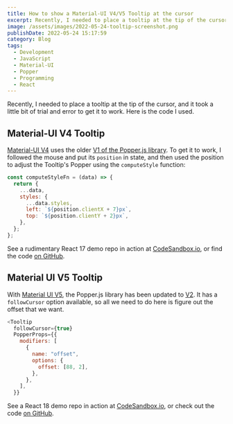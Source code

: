 ```yaml
---
title: How to show a Material-UI V4/V5 Tooltip at the cursor
excerpt: Recently, I needed to place a tooltip at the tip of the cursor
image: /assets/images/2022-05-24-tooltip-screenshot.png
publishDate: 2022-05-24 15:17:59
category: Blog
tags:
  - Development
  - JavaScript
  - Material-UI
  - Popper
  - Programming
  - React
---
```


Recently, I needed to place a tooltip at the tip of the cursor, and it took a little bit of trial and error to get it to work. Here is the code I used.

## Material-UI V4 Tooltip

[Material-UI V4](https://v4.mui.com) uses the older [V1 of the Popper.js library](https://popper.js.org/docs/v1/). To get it to work, I followed the mouse and put its `position` in state, and then used the position to adjust the Tooltip's Popper using the `computeStyle` function:

```javascript
const computeStyleFn = (data) => {
  return {
    ...data,
    styles: {
      ...data.styles,
      left: `${position.clientX + 7}px`,
      top: `${position.clientY + 2}px`,
    },
  };
};
```

See a rudimentary React 17 demo repo in action at [CodeSandbox.io](https://codesandbox.io/s/github/kevinashworth/mui-v4-tooltip-demo?file=/src/Demo.js), or find the code [on GitHub](https://github.com/kevinashworth/mui-v4-tooltip-demo).

## Material UI V5 Tooltip

With [Material UI V5](https://mui.com/), the Popper.js library has been updated to [V2](https://popper.js.org/docs/v2/). It has a `followCursor` option available, so all we need to do here is figure out the offset that we want.

```javascript
<Tooltip
  followCursor={true}
  PopperProps={{
    modifiers: [
      {
        name: "offset",
        options: {
          offset: [88, 2],
        },
      },
    ],
  }}
```

See a React 18 demo repo in action at [CodeSandbox.io](https://codesandbox.io/s/github/kevinashworth/mui-v5-tooltip-demo?file=/src/Demo.js), or check out the code [on GitHub](https://github.com/kevinashworth/mui-v5-tooltip-demo).
